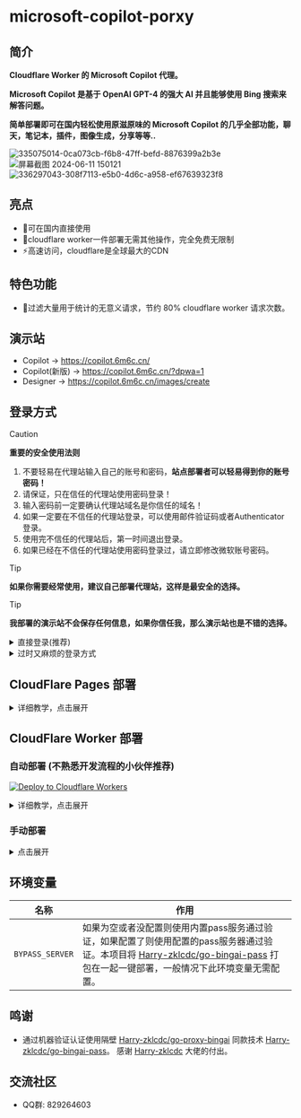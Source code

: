# microsoft-copilot-porxy
## 简介

**Cloudflare Worker 的 Microsoft Copilot 代理。**

**Microsoft Copilot 是基于 OpenAI GPT-4 的强大 AI 并且能够使用 Bing 搜索来解答问题。**

**简单部署即可在国内轻松使用原滋原味的 Microsoft Copilot 的几乎全部功能，聊天，笔记本，插件，图像生成，分享等等..**


![335075014-0ca073cb-f6b8-47ff-befd-8876399a2b3e](https://github.com/cyj20142932/microsoft-copilot-porxy/assets/59829816/7d7b54f0-1298-4094-9764-156eb77ad709)
![屏幕截图 2024-06-11 150121](https://github.com/cyj20142932/microsoft-copilot-porxy/assets/59829816/c547568b-1bc3-4a3a-bb8f-be50d8a8c403)
![336297043-308f7113-e5b0-4d6c-a958-ef67639323f8](https://github.com/cyj20142932/microsoft-copilot-porxy/assets/59829816/1a2571f5-1512-4ef7-9f92-0ccee08b6bd7)




## 亮点
- 🎉可在国内直接使用
- 🚀cloudflare worker一件部署无需其他操作，完全免费无限制
- ⚡高速访问，cloudflare是全球最大的CDN

## 特色功能
- 🧱过滤大量用于统计的无意义请求，节约 80% cloudflare worker 请求次数。


## 演示站
- Copilot -> https://copilot.6m6c.cn/
- Copilot(新版) -> https://copilot.6m6c.cn/?dpwa=1
- Designer -> https://copilot.6m6c.cn/images/create

## 登录方式

> [!CAUTION]
> **重要的安全使用法则**
> 1. 不要轻易在代理站输入自己的账号和密码，**站点部署者可以轻易得到你的账号密码！**
> 2. 请保证，只在信任的代理站使用密码登录！
> 3. 输入密码前一定要确认代理站域名是你信任的域名！
> 4. 如果一定要在不信任的代理站登录，可以使用邮件验证码或者Authenticator登录。
> 5. 使用完不信任的代理站后，第一时间退出登录。
> 6. 如果已经在不信任的代理站使用密码登录过，请立即修改微软账号密码。

> [!TIP]
> **如果你需要经常使用，建议自己部署代理站，这样是最安全的选择。**

> [!TIP]
> **我部署的演示站不会保存任何信息，如果你信任我，那么演示站也是不错的选择。**

<details>
<summary>直接登录(推荐)</summary>
	
- 1.点击登录按钮

![image](https://github.com/cyj20142932/microsoft-copilot-porxy/assets/59829816/4c926bfe-8e7c-4336-a1d1-95bb46c32b44)

- 2.输入微软账号

![image](https://github.com/cyj20142932/microsoft-copilot-porxy/assets/59829816/79ca77a0-e5d2-4f06-972d-8cb56aebe561)

- 3.输入密码

![image](https://github.com/cyj20142932/microsoft-copilot-porxy/assets/59829816/cc67c302-2d60-43c5-84ac-b85a05801624)


- 4.完成登录

![image](https://github.com/cyj20142932/microsoft-copilot-porxy/assets/59829816/0b3dcf6e-144a-48b1-9160-f9dad3cda40c)
![image](https://github.com/cyj20142932/microsoft-copilot-porxy/assets/59829816/510ab517-9fc5-4816-bd80-2702040923cc)

</details>


<details>
<summary>过时又麻烦的登录方式</summary>

- 1.在[bing](bing.com)中登录微软账号。

![image](https://github.com/cyj20142932/microsoft-copilot-porxy/assets/59829816/0ca08266-f3e2-4ed5-bbc7-eef3982734dc)

- 2.按F12打开开发者工具执行以下javascript脚本。会输出用于登录的脚本，将其复制。

``` javascript
console.log(`((c)=>c.split(/; ?/).map((t)=>{const index = t.indexOf("=");return [t.substring(0,index),t.substring(index+1)]}).forEach((kv)=>{cookieStore.set(kv[0],kv[1])}))("${document.cookie}");`);
```
![image](https://github.com/cyj20142932/microsoft-copilot-porxy/assets/59829816/f9a0c93d-a4d8-4a78-b2d9-7809218bb0c5)

- 3.打开自己部署的代理网站，按F12执行刚才复制的脚本。

![image](https://github.com/cyj20142932/microsoft-copilot-porxy/assets/59829816/c95d6e30-f941-4290-9901-d98b6b7b5bbb)

- 4.刷新自己部署的代理网站，登录成功！

![image](https://github.com/cyj20142932/microsoft-copilot-porxy/assets/59829816/6f61f8c7-af65-4155-82bc-c868b264e9e9)

</details>

## CloudFlare Pages 部署
<details>
<summary>详细教学，点击展开</summary>

1.Fork此仓库

![image](https://github.com/cyj20142932/microsoft-copilot-porxy/assets/59829816/d61bf46d-7edf-43de-b66c-ede1f8cefed2)
![image](https://github.com/cyj20142932/microsoft-copilot-porxy/assets/59829816/3a4be71a-bd12-4938-add8-00998c5ca0aa)

2. Page连接到GitHub

![image](https://github.com/cyj20142932/microsoft-copilot-porxy/assets/59829816/598dd9c8-05d9-46dc-9c9b-a15da56ff0b5)
![image](https://github.com/cyj20142932/microsoft-copilot-porxy/assets/59829816/85286d7c-913e-4550-b867-344e537077b6)
![image](https://github.com/cyj20142932/microsoft-copilot-porxy/assets/59829816/c118fe5b-1684-40f5-9b5a-b719d22e17be)
![image](https://github.com/cyj20142932/microsoft-copilot-porxy/assets/59829816/78ffc287-f472-4758-8df1-2f14aa5a70a4)
![image](https://github.com/cyj20142932/microsoft-copilot-porxy/assets/59829816/cd63bb70-6e6d-435f-8691-0f7734e88605)

3. 设置设置仓库

输入构建命令
``` shell
npm run build-page
```
![image](https://github.com/cyj20142932/microsoft-copilot-porxy/assets/59829816/02fbfe54-f760-4a02-9946-e57ca3ecb648)

之后就完成了。
![image](https://github.com/cyj20142932/microsoft-copilot-porxy/assets/59829816/ce012d84-7df9-426b-877e-42e6fe77872e)


4. 后续更新

同步 github 仓库后 Workers 和 Pages 会自动同步更新。

![image](https://github.com/cyj20142932/microsoft-copilot-porxy/assets/59829816/f26b3753-0963-4a78-8773-7a9b6ebc1199)
</details>


## CloudFlare Worker 部署
### 自动部署 (不熟悉开发流程的小伙伴推荐)
[![Deploy to Cloudflare Workers](https://deploy.workers.cloudflare.com/button)](https://deploy.workers.cloudflare.com/?url=https://github.com/cyj20142932/microsoft-copilot-porxy)
<details>
<summary>详细教学，点击展开</summary>

	
1. 点击这个部署按钮

[![Deploy to Cloudflare Workers](https://deploy.workers.cloudflare.com/button)](https://deploy.workers.cloudflare.com/?url=https://github.com/cyj20142932/microsoft-copilot-porxy)

2. 在打开的页面点击`Authorize Workers`

![image](https://github.com/cyj20142932/microsoft-copilot-porxy/assets/59829816/038878d6-99b1-494d-a5a1-9c0a39c30c27)

3. 如果有 Cloudflare 账号则点击 `I have an account` 如果没有则点击 `Create account` 去创建一个。

![image](https://github.com/cyj20142932/microsoft-copilot-porxy/assets/59829816/1d6c1272-1d48-4120-9181-0eaf137851a9)

4. 去复制账户id 

![image](https://github.com/cyj20142932/microsoft-copilot-porxy/assets/59829816/f22c5e02-0742-4222-8e91-7104756de804)

![image](https://github.com/cyj20142932/microsoft-copilot-porxy/assets/59829816/2125bfe9-d8cd-414d-b929-a39769454233)

5. 去创建APIKEY

![image](https://github.com/cyj20142932/microsoft-copilot-porxy/assets/59829816/6835fea6-7dc9-4520-b927-91e42e7a945d)

![image](https://github.com/cyj20142932/microsoft-copilot-porxy/assets/59829816/93a2069e-b302-47e7-b9dd-75d8ac356e29)

![image](https://github.com/cyj20142932/microsoft-copilot-porxy/assets/59829816/595d8bcf-fb07-405b-b8dc-97f0a012dc13)

![image](https://github.com/cyj20142932/microsoft-copilot-porxy/assets/59829816/c2635a88-90f0-4721-aaa9-7dbd0cb8cd3a)

![image](https://github.com/cyj20142932/microsoft-copilot-porxy/assets/59829816/448e3422-1fef-4e08-91f5-e8ce8f6b7056)

![image](https://github.com/cyj20142932/microsoft-copilot-porxy/assets/59829816/d0b31bf6-8f69-430f-843a-ff8d3113820d)

5. 连接账户

![image](https://github.com/cyj20142932/microsoft-copilot-porxy/assets/59829816/8909bd89-10dc-4c3d-8250-eea9b2e5f71e)

6. Fork repository

![image](https://github.com/cyj20142932/microsoft-copilot-porxy/assets/59829816/08761a46-4a74-4c98-b7b7-36dea356068a)

8. 启用 GitHub Actions

![image](https://github.com/cyj20142932/microsoft-copilot-porxy/assets/59829816/657b6ff3-fc35-4a6e-b62a-a504f6b2f8e5)

![image](https://github.com/cyj20142932/microsoft-copilot-porxy/assets/59829816/1d725360-332c-4d01-adc0-0c2ab2761dc2)

![image](https://github.com/cyj20142932/microsoft-copilot-porxy/assets/59829816/c43605a8-338d-485c-bb39-e3f9c87d91f5)

9. 部署

![image](https://github.com/cyj20142932/microsoft-copilot-porxy/assets/59829816/fe4fc988-3693-4283-a087-7f31ecd6ca0d)

10. 成功

![image](https://github.com/cyj20142932/microsoft-copilot-porxy/assets/59829816/f1557d7f-0a12-4622-87ab-6236f0bbad67)

11. 管理页面出现新的 Workers 和 Pages 后续可以进行其他设置。

![image](https://github.com/cyj20142932/microsoft-copilot-porxy/assets/59829816/98a0b65b-0019-4cad-b744-1d9454d8d4e7)

12. 添加自定义域

![image](https://github.com/cyj20142932/microsoft-copilot-porxy/assets/59829816/a4595828-d79d-48c8-81df-c16304941c91)


> **默认的 `.workers.dev` 国内已被限制访问，需要使用自定义域才可正常访问。** 
> 具体方法请[点击此处](https://www.bing.com/search?q=cloudflare+workers+%E6%B7%BB%E5%8A%A0%E8%87%AA%E5%AE%9A%E4%B9%89%E5%9F%9F%E5%90%8D)查找


> **免费自定义域名可以参考这个视频的 3分54秒 后的免费域名部分**
> 【精准空降到 03:54】 https://www.bilibili.com/video/BV1Dy41187dv/?share_source=copy_web&vd_source=92a3be464320d250ae4c097a77339ef5&t=234

13 后续更新

同步 github 仓库后 Workers 和 Pages 会自动同步更新。

![image](https://github.com/cyj20142932/microsoft-copilot-porxy/assets/59829816/f26b3753-0963-4a78-8773-7a9b6ebc1199)


</details>

### 手动部署
<details>
<summary>点击展开</summary>

### 环境
|名称|下载地址|
|-|-|
|wget|```apt install wget```|
|git|https://git-scm.com/download|
|nodejs|https://nodejs.org|


### 命令
- 1.下载源代码
``` shell
git clone https://github.com/cyj20142932/microsoft-copilot-porxy
```
- 2.进入源代码目录
``` shell
cd microsoft-copilot-porxy
```
- 3.安装依赖包
``` shell
npm install
```
- 4.编译部署
``` shell
npm run deploy
```

</details>


## 环境变量
|名称|作用|
|---|---|
|```BYPASS_SERVER```|如果为空或者没配置则使用内置pass服务通过验证，如果配置了则使用配置的pass服务器通过验证。本项目将 [Harry-zklcdc/go-bingai-pass](Harry-zklcdc/go-bingai-pass) 打包在一起一键部署，一般情况下此环境变量无需配置。|


## 鸣谢
- 通过机器验证认证使用隔壁 [Harry-zklcdc/go-proxy-bingai](go-proxy-bingai ) 同款技术 [Harry-zklcdc/go-bingai-pass](Harry-zklcdc/go-bingai-pass)。 感谢 [Harry-zklcdc](https://github.com/Harry-zklcdc) 大佬的付出。


## 交流社区
- QQ群: 829264603
